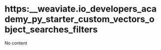 # https:__weaviate.io_developers_academy_py_starter_custom_vectors_object_searches_filters
No content